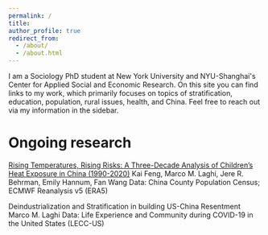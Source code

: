 ```yaml
---
permalink: /
title:
author_profile: true
redirect_from: 
  - /about/
  - /about.html
---
```

I am a Sociology PhD student at New York University and NYU-Shanghai's Center for Applied Social and Economic Research. On this site you can find links to my work, which primarily focuses on topics of stratification, education, population, rural issues, health, and China. Feel free to reach out via my information in the sidebar.

Ongoing research
======
[Rising Temperatures, Rising Risks: A Three-Decade Analysis of Children’s Heat Exposure in China (1990-2020)](/https://szkaifeng.github.io/pdf/FengLBHWChinaChildrenHeat1990t2020.pdf)
Kai Feng, Marco M. Laghi, Jere R. Behrman, Emily Hannum, Fan Wang
Data: China County Population Census; ECMWF Reanalysis v5 (ERA5)
  
  
Deindustrialization and Stratification in building US-China Resentment
Marco M. Laghi
Data: Life Experience and Community during COVID-19 in the United States (LECC-US)
